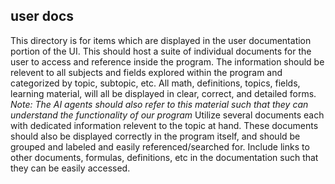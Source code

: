 ## user docs ##
This directory is for items which are displayed in the user documentation portion of the UI.
This should host a suite of individual documents for the user to access and reference inside the program.
The information should be relevent to all subjects and fields explored within the program and categorized by topic, subtopic, etc.
All math, definitions, topics, fields, learning material, will all be displayed in clear, correct, and detailed forms. 
*Note: The AI agents should also refer to this material such that they can understand the functionality of our program*
Utilize several documents each with dedicated information relevent to the topic at hand.
These documents should also be displayed correctly in the program itself, and should be grouped and labeled and easily referenced/searched for. 
Include links to other documents, formulas, definitions, etc in the documentation such that they can be easily accessed.